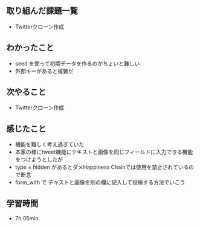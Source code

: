 ## 取り組んだ課題一覧
- Twitterクローン作成
## わかったこと
- seed を使って初期データを作るのがちょいと難しい
- 外部キーがあると複雑だ
## 次やること
- Twitterクローン作成
## 感じたこと
- 機能を難しく考え過ぎていた
- 本家の様にtweet機能にテキストと画像を同じフィールドに入力できる機能をつけようとしたが
- type = hidden があるとダメHappiness Chainでは使用を禁止されているので断念
- form_with で テキストと画像を別の欄に記入して投稿する方法でいこう
## 学習時間
- 7h 05min